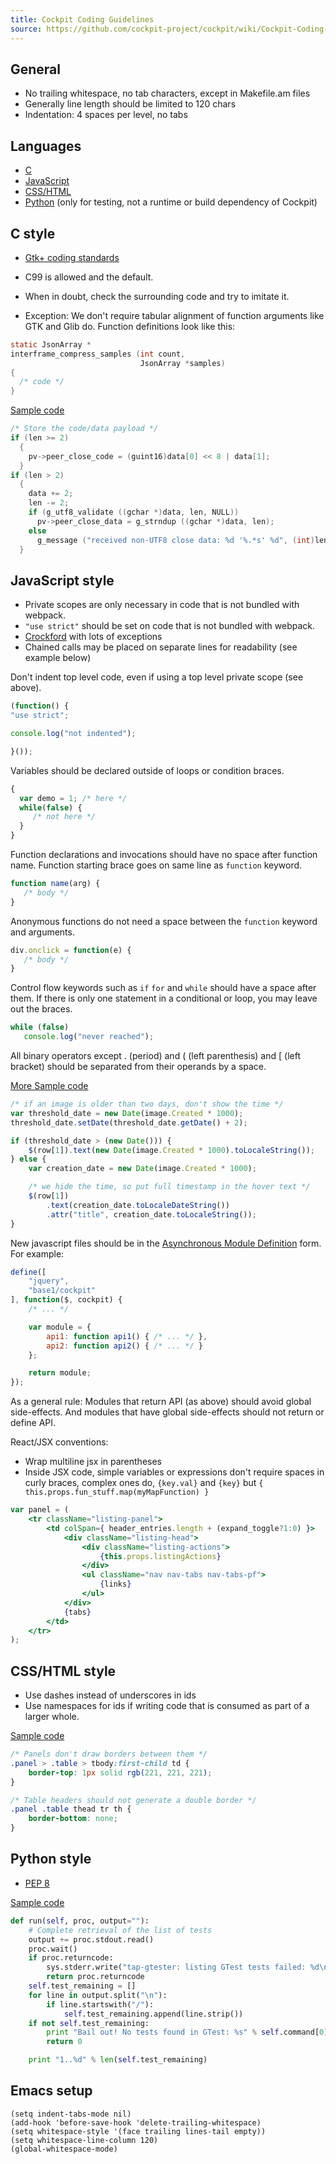 ```yaml
---
title: Cockpit Coding Guidelines
source: https://github.com/cockpit-project/cockpit/wiki/Cockpit-Coding-Guidelines
---
```


## General
* No trailing whitespace, no tab characters, except in Makefile.am files
* Generally line length should be limited to 120 chars
* Indentation: 4 spaces per level, no tabs

## Languages
* [C](#cstyle)
* [JavaScript](#jsstyle)
* [CSS/HTML](#cssstyle)
* [Python](#pythonstyle) (only for testing, not a runtime or build dependency of Cockpit)

<a name="cstyle"/>

## C style

* [Gtk+ coding standards](https://github.com/GNOME/gtk/blob/master/docs/CODING-STYLE)
* C99 is allowed and the default.
* When in doubt, check the surrounding code and try to imitate it.

* Exception: We don't require tabular alignment of function arguments like GTK and Glib do. Function definitions look like this:

```c
static JsonArray *
interframe_compress_samples (int count,
                             JsonArray *samples)
{
  /* code */
}
```

[Sample code](https://github.com/cockpit-project/cockpit/blob/30270ca580159cc4a0e0238b17f75bc7e03cbe2f/src/websocket/websocketconnection.c#L658-L671)
```c
/* Store the code/data payload */
if (len >= 2)
  {
    pv->peer_close_code = (guint16)data[0] << 8 | data[1];
  }
if (len > 2)
  {
    data += 2;
    len -= 2;
    if (g_utf8_validate ((gchar *)data, len, NULL))
      pv->peer_close_data = g_strndup ((gchar *)data, len);
    else
      g_message ("received non-UTF8 close data: %d '%.*s' %d", (int)len, (int)len, (gchar *)data, (int)data[0]);
  }
```

<a name="jsstyle"/>

## JavaScript style

* Private scopes are only necessary in code that is not bundled with webpack.
* ```"use strict"``` should be set on code that is not bundled with webpack.
* [Crockford](http://javascript.crockford.com/code.html) with lots of exceptions
* Chained calls may be placed on separate lines for readability (see example below)

Don't indent top level code, even if using a top level private scope (see above).

```javascript
(function() {
"use strict";

console.log("not indented");

}());
```

Variables should be declared outside of loops or condition braces.

```javascript
{
  var demo = 1; /* here */
  while(false) {
     /* not here */
  }
}
```

Function declarations and invocations should have no space after function name. Function starting brace goes on same line as ```function``` keyword.

```javascript
function name(arg) {
   /* body */
}
```

Anonymous functions do not need a space between the ```function``` keyword and arguments.

```javascript
div.onclick = function(e) {
   /* body */
}
```

Control flow keywords such as ```if``` ```for``` and ```while``` should have a space after them. If there is only one statement in a conditional or loop, you may leave out the braces.

```javascript
while (false)
   console.log("never reached");
```

All binary operators except . (period) and ( (left parenthesis) and [ (left bracket) should be separated from their operands by a space.

[More Sample code](https://github.com/cockpit-project/cockpit/blob/30270ca580159cc4a0e0238b17f75bc7e03cbe2f/pkg/shell/cockpit-docker.js#L588-L597)
```javascript
/* if an image is older than two days, don't show the time */
var threshold_date = new Date(image.Created * 1000);
threshold_date.setDate(threshold_date.getDate() + 2);

if (threshold_date > (new Date())) {
    $(row[1]).text(new Date(image.Created * 1000).toLocaleString());
} else {
    var creation_date = new Date(image.Created * 1000);

    /* we hide the time, so put full timestamp in the hover text */
    $(row[1])
        .text(creation_date.toLocaleDateString())
        .attr("title", creation_date.toLocaleString());
}
```

New javascript files should be in the [Asynchronous Module Definition](http://dojotoolkit.org/documentation/tutorials/1.10/modules/index.html) form. For example:

```javascript
define([
    "jquery",
    "base1/cockpit"
], function($, cockpit) {
    /* ... */

    var module = {
        api1: function api1() { /* ... */ },
        api2: function api2() { /* ... */ }
    };

    return module;
});
```

As a general rule: Modules that return API (as above) should avoid global side-effects. And modules that have global side-effects should not return or define API.

React/JSX conventions:
* Wrap multiline jsx in parentheses
* Inside JSX code, simple variables or expressions don't require spaces in curly braces, complex ones do, `{key.val}` and `{key}` but `{ this.props.fun_stuff.map(myMapFunction) }`

```jsx
var panel = (
    <tr className="listing-panel">
        <td colSpan={ header_entries.length + (expand_toggle?1:0) }>
            <div className="listing-head">
                <div className="listing-actions">
                    {this.props.listingActions}
                </div>
                <ul className="nav nav-tabs nav-tabs-pf">
                    {links}
                </ul>
            </div>
            {tabs}
        </td>
    </tr>
);
```



<a name="cssstyle"/>

## CSS/HTML style
* Use dashes instead of underscores in ids
* Use namespaces for ids if writing code that is consumed as part of a larger whole.

[Sample code](https://github.com/cockpit-project/cockpit/blob/30270ca580159cc4a0e0238b17f75bc7e03cbe2f/pkg/base/cockpit.css#L37-L45)
```css
/* Panels don't draw borders between them */
.panel > .table > tbody:first-child td {
    border-top: 1px solid rgb(221, 221, 221);
}

/* Table headers should not generate a double border */
.panel .table thead tr th {
    border-bottom: none;
}
```

<a name="pythonstyle"/>

## Python style
* [PEP 8](https://www.python.org/dev/peps/pep-0008/)

[Sample code](https://github.com/cockpit-project/cockpit/blob/badd626498dd469dae10ff13f8ad03717835ccb7/tools/tap-gtester#L97-L112)
```python
def run(self, proc, output=""):
    # Complete retrieval of the list of tests
    output += proc.stdout.read()
    proc.wait()
    if proc.returncode:
        sys.stderr.write("tap-gtester: listing GTest tests failed: %d\n" % proc.returncode)
        return proc.returncode
    self.test_remaining = []
    for line in output.split("\n"):
        if line.startswith("/"):
            self.test_remaining.append(line.strip())
    if not self.test_remaining:
        print "Bail out! No tests found in GTest: %s" % self.command[0]
        return 0

    print "1..%d" % len(self.test_remaining)
```

<a name="emacs"/>

## Emacs setup
```emacs
(setq indent-tabs-mode nil)
(add-hook 'before-save-hook 'delete-trailing-whitespace)
(setq whitespace-style '(face trailing lines-tail empty))
(setq whitespace-line-column 120)
(global-whitespace-mode)
```